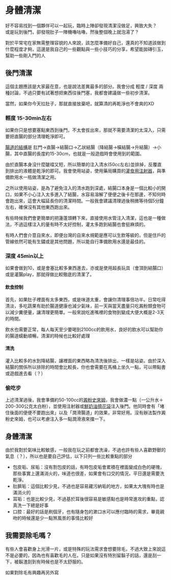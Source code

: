 身體清潔
===
好不容易找到一個夥伴可以一起玩，臨時上陣卻發現清潔沒做足，興致大失？   
或是玩到後門，卻發現肚子一陣機嚕咕嚕，然後整個晚上就泡湯了？

對於平常宅在家無需整理容貌的人來說，該怎麼準備好自己，還真的不知道該做到什麼程度才夠，這邊是我自己的一些觀點與一些小技巧的分享，希望能拋磚引玉，幫助一些剛入門的人

後門清潔
---
這個主題應該是大家最在意，也是說法差異最多的部分。我會分成 輕度 / 深度 兩種討論，不過只要有試著想把東西往後門塞，我都會建議做一些初步清潔。

當然，如果你今天拉肚子，那就直接放棄吧，就算清的再乾淨也不會爽的XD

### 輕度 15-30min左右
如果你只是想要塞點東西到後門，不太會拔出來，那就不需要清潔的太深入，只需要把直腸的部分清理乾淨即可。

[腸道的結構](https://zh.wikipedia.org/zh-tw/%E6%B6%88%E5%8C%96%E9%81%93)是 肛門->直腸->結腸口->乙狀結腸（降結腸->橫結腸->升結腸）->小腸，其中直腸的長度約15-30cm，也就是一般遊戲時會使用到的範圍。

由於直腸本身沒什麼皺褶又短，所以簡單的注入清水(50cc左右)並排掉，反覆直到排出的液體是乾淨的即可。我會使用站姿，使用藥局購買的[灌食用注射器](imgs/inflation02.jpg)，與準備飲用水一瓶做清潔之用。

之所以使用站姿，是為了避免注入的清水跑到深處，結腸口本身是一個比較小的開口，如果不小心注入太多進入了結腸，水容易溶解了便便之後卡在那邊，不知何時會跑出來，這會大幅延長你的清潔時間。一般我會建議清理過後稍微等待個5分鐘左右，確保沒有其他東西跑出來。

有些時候我們會更簡單的把蓮蓬頭轉下來，直接使用水管注入清潔，這也是一種做法，不過這樣注入的量有時不太好控制，灌太多跑到結腸也會挺麻煩的。

有時人們會介意自來水，即便台灣的自來水規範是應可以生飲等級的，但是住戶的管線依然可能有生鏽或是其他問題，所以能自行準備飲用水還是最佳的。

### 深度 45min以上
如果會做到10，或是會塞比較多東西進去，亦或是使用超長玩具（會頂到結腸口）或是灌腸play，那就得做比較徹底的清潔了。

#### 飲食控制
首先，如果肚子裡面有太多東西，或是味道太重，會讓你清理事倍功半。日常吃得清淡，多吃蔬果有助於腸道健康也減少氣味，前一天與當天盡量只吃澱粉類食物可以減少糞便量，讓清理更簡單。一般來說吃進嘴裡的食物到變成大便大概是2-3天的時間。

飲水也需要正常，每人每天至少要喝到2100cc的飲用水，良好的飲水可以幫助你的腸道蠕動順暢，清潔的時候也比較好處理

#### 清洗
灌入比較多的水到降結腸，讓裡面的東西略為清洗後排出，一樣是站姿。由於深入結腸的關係所以排除的時間會比較長，你也會需要在馬桶上坐久一點，可以帶點書或遊戲進去看（？）

### 偷吃步
上述清潔過後，我會準備約50-100cc的[澱粉史來姆](slime_bath.md#材料)，我會做濃一點（一公升水＋200-300公克太白粉），並使用注射器或[鮮奶油擠花袋](https://www.google.com/search?q=%E9%AE%AE%E5%A5%B6%E6%B2%B9%E6%93%A0%E8%8A%B1%E8%A2%8B)注入後門。他同時會有「堵住後面的便便不要跑出來」以及「潤滑腸道」的效果，非常好用。沒有辦法製作澱粉史來姆，也可以考慮注入多一點潤滑液來擋一下。


身體清潔
---
由於我對於氣味比較敏感，一般我在玩之前都會洗澡，不過也許有些人喜歡野獸的氣息（？），所以也是要自己評估，以下只列一些比較重點的部分

* 包皮垢、尿垢：沒有割包皮的話，有時包皮垢會累積在裡面變成白色的硬塊，那些事實上還滿消火的，味道也很差，如果會有口交的情況，平日還是需要洗乾淨。
* 肚臍垢：這個比較少見，不過也是容易藏污納垢的地方，如果太大塊有時也是滿消火的
* 耳垢：也是比較少見，不過基於耳後很容易是敏感點也是時常進攻的重點，認真洗一下總是好事
* 口腔：最好的話是刷個牙，也有隨身包的漱口水可以應付臨時的需求，畢竟親吻的時候還是少一點煞風景的事情比較好


我需要除毛嗎？
---
有些人會喜歡身上光滑一片，或是特殊的玩法需求會想要除毛，不過大致上來說這不是必要的，因為也有喜歡毛的人在。只是如果沒有特別留鬍子的話，還是刮一下，被鬍渣刮到有時候也是不太舒服的。

如果對除毛有興趣再另外寫